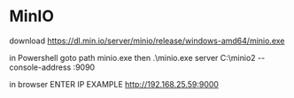 # MinIO
download https://dl.min.io/server/minio/release/windows-amd64/minio.exe

in Powershell goto path minio.exe then .\minio.exe server C:\minio2 --console-address :9090

in browser ENTER IP EXAMPLE http://192.168.25.59:9000

